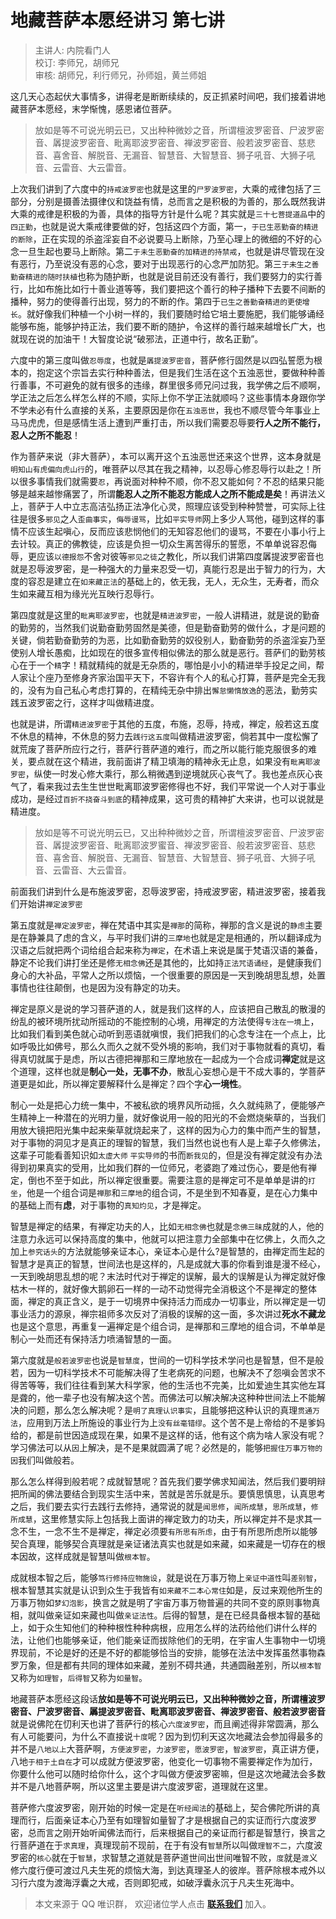 # 地藏菩萨本愿经讲习 第七讲

> 主讲人: 内院看门人 <br />
> 校订: 李师兄，胡师兄 <br />
> 审核: 胡师兄，利行师兄，孙师姐，黄兰师姐 <br />

这几天心态起伏大事情多，讲得老是断断续续的，反正抓紧时间吧，我们接着讲地藏菩萨本愿经，末学惭愧，感恩诸位菩萨。

> 放如是等不可说光明云已，又出种种微妙之音，所谓檀波罗密音、尸波罗密音、羼提波罗密音、毗离耶波罗密音、禅波罗密音、般若波罗密音、慈悲音、喜舍音、解脱音、无漏音、智慧音、大智慧音、狮子吼音、大狮子吼音、云雷音、大云雷音。

上次我们讲到了六度中的`持戒波罗密`也就是这里的`尸罗波罗密`，大乘的戒律包括了三部分，分别是摄善法摄律仪和饶益有情，总而言之是积极的为善的，那么既然我讲大乘的戒律是积极的为善，具体的指导方针是什么呢？其实就是`三十七菩提道品`中的`四正勤`，也就是说大乘戒律要做的好，包括这四个方面，第一，`于已生恶勤奋的精进的断除`，正在实现的杀盗淫妄自不必说要马上断除，乃至心理上的微细的不好的心念一旦生起也要马上断除。第二`于未生恶勤奋的加精进的持禁戒`，也就是讲尽管现在没有恶行，乃至说没有恶的心念，要对于出现恶行的心念严加防犯。第三`于未生之善勤奋精进的随时扶植`也称为随护断，也就是说目前还没有善行，我们要努力的实行善行，比如布施比如行十善业道等等，我们要把这个善行的种子播种下去要不间断的播种，努力的使得善行出现，努力的不断的作。第四于`已生之善勤奋精进的更使增长`。就好像我们种植一个小树一样的，我们要随时给它培土要施肥，我们能够诵经能够布施，能够护持正法，我们要不断的随护，令这样的善行越来越增长广大，也就现在说的加油干！大智度论说“破邪法，正道中行，故名正勤”。

六度中的第三度叫做`忍辱度`，也就是`羼提波罗密音`，菩萨修行固然是以四弘誓愿为根本的，抱定这个宗旨去实行种种善法，但是我们生活在这个五浊恶世，要做种种善行善事，不可避免的就有很多的违缘，群里很多师兄问过我，我学佛之后不顺啊，学正法之后怎么样怎么样的不顺，实际上你不学正法就顺吗？这些事情本身跟你学不学未必有什么直接的关系，主要原因是你在`五浊恶世`，我也不顺尽管今年事业上马马虎虎，但是感情生活上遭到严重打击，所以我们需要忍辱要**行人之所不能行，忍人之所不能忍**！

作为菩萨来说（非大菩萨），本可以离开这个五浊恶世还来这个世界，这本身就是`明知山有虎偏向虎山行`的，唯菩萨以尽其在我之精神，以忍辱心修忍辱行以赴之！所以很多事情我们就需要`忍`，再说面对种种不顺，你不忍又能如何？不忍的结果只能够是越来越惨痛罢了，所谓**能忍人之所不能忍方能成人之所不能成是矣**！再讲法义上，菩萨于人中立志高洁弘扬正法净化心灵，照理应该受到种种赞誉，可实际上往往是很多`邪见`之人`歪曲事实`，`侮辱谩骂`，比如`平实导师`网上多少人骂他，碰到这样的事情不应该生起嗔心，反而应该悲悯他们的无知容忍他们的谩骂，不要在小事小行上去计较。真正的佛教徒，应该是负担一切众生离苦得乐的誓愿，不单单说容忍侮辱，更应该`以德报怨`不舍对彼等`邪见之徒`之教化，所以我们讲第四度羼提波罗密音也就是忍辱波罗密，是一种强大的力量来忍受一切，真能行忍是出于智力的行为，大度的容忍是建立在`如来藏正法`的基础上的，依无我，无人，无众生，无寿者，而众生如来藏互相为缘光光互映行忍辱行。

第四度就是这里的`毗离耶波罗密`，也就是`精进波罗密`，一般人讲精进，就是说的勤奋的勤劳的，当然我们说勤奋勤劳固然是美德，但是勤奋勤劳的做什么，才是问题的关键，倘若勤奋勤劳的为恶，比如勤奋勤劳的奴役别人，勤奋勤劳的杀盗淫妄乃至使别人增长愚痴，比如现在的很多宣传相似佛法的那么就是恶行。菩萨们的勤劳核心在于一个`精`字！精就精纯的就是无杂质的，哪怕是小小的精进举手投足之间，帮人家让个座乃至修身齐家治国平天下，不容许有个人的私心打算，菩萨是完全无我的，没有为自己私心考虑打算的，在精纯无杂中排出`懈怠懒惰放逸`的恶法，勤劳实践五波罗密之行，这样才叫做精进度。

也就是讲，所谓`精进波罗密`于其他的五度，布施，忍辱，持戒，禅定，般若这五度不休息的精神，不休息的努力去`践行这五度`叫做精进波罗密，倘若其中一度松懈了就荒废了菩萨所应行之行，菩萨行菩萨道的难行，而之所以能行能克服很多的难关，要点就在这个精进，我前面讲了精卫填海的精神永无止息，如果没有`毗离耶波罗密`，纵使一时发心修大乘行，那么稍微遇到逆境就灰心丧气了。我也差点灰心丧气了，看来我过去生生世世毗离耶波罗密修得也不好，我们平常说一个人对于事业成功，是经过`百折不挠奋斗到底`的精神成果，这可贵的精神扩大来讲，也可以说就是精进度。

> 放如是等不可说光明云已，又出种种微妙之音，所谓檀波罗密音、尸波罗密音、羼提波罗密音、毗离耶波罗蜜音、禅波罗密音、般若波罗密音、慈悲音、喜舍音、解脱音、无漏音、智慧音、大智慧音、狮子吼音、大狮子吼音、云雷音、大云雷音。

前面我们讲到什么是布施波罗密，忍辱波罗密，持戒波罗密，精进波罗密，接着我们开始讲`禅定波罗密`

第五度就是`禅定波罗密`，禅在梵语中其实是`禅那`的简称，禅那的含义是说的`静虑`主要是在静兼具了虑的含义，与平时我们讲的`三摩地`也就是定是相通的，所以翻译成为汉语之后就把两个词给组合起来称为`禅定`，在术语上来说是属于梵语汉语的兼备，静定不论我们讲打坐还是修`无相念佛`还是其他的，比如持`正法咒语诵经`，是健康我们身心的大补品，平常人之所以烦恼，一个很重要的原因是一天到晚胡思乱想，处置事情也往往颠倒，也是因为没有静定的功夫。

禅定是原义是说的学习菩萨道的人，就是我们这样的人，应该把自己散乱的散漫的纷乱的被环境所扰动所摇动的不能控制的心境，用禅定的方法使得`专注在一境`上，比如我们看到美色就心动听到恶语就嗔恨，我们把我们的心念专注在一个点上，比如呼吸比如佛号，那么久而久之就不受外境的影响，我们对于事物就看的真切，看得真切就属于是虑，所以古德把禅那和三摩地放在一起成为一个合成词**禅定**就是这个道理，这样也就是**制心一处，无事不办**，散乱心妄想心是干不成大事的，学菩萨道更是如此，所以禅定要解释什么是禅定？四个字**心一境性**。

制心一处是把心力统一集中，不被私欲的境界风所动摇，久久就纯熟了，便能够产生精神上一种潜在的光明力量，就好像说用一般的阳光的不会燃烧柴草的，当我们用放大镜把阳光集中起来柴草就烧起来了，这样的因为心力的集中而产生的智慧，对于事物的洞见才是真正的理智的智慧，我们当然也说也有人是上辈子久修佛法，这辈子可能看善知识如`太虚大师` `平实导师`的书而`断我见`的，但是没有禅定就没有办法得到初果真实的受用，比如我们群的一位师兄，老婆跑了难过伤心，要是他有禅定，倒也不至于如此，所以禅定很重要。需要注意的是禅定可不是单单是讲的`打坐`，他是一个组合词是`禅那`和`三摩地`的组合词，不是坐到不知春夏，是在心力集中的基础上而有**虑**，对于事物的`真知灼见`，才是禅定。

智慧是禅定的结果，有禅定功夫的人，比如`无相念佛`也就是`念佛三昧`成就的人，他的注意力永远可以保持高度的集中，他就可以把注意力全部集中在忆佛上，久而久之加上`参究话头`的方法就能够亲证本心，亲证本心是什么?是智慧的，由禅定而生起的智慧才是真正的智慧，世间法也是这样的，凡是成就大事的你看到谁是漫不经心，一天到晚胡思乱想的呢？末法时代对于禅定的误解，最大的误解是认为禅定就好像枯木一样的，就好像大鹅卵石一样的一动不动觉得完全消极这个不是禅定的整体面，禅定的真正含义，是于一切境界中保持活力而成办一切事业，所以禅定是一切事业活力的源泉，禅宗祖师多次反对了消极的误解的这一面，多次讲过**死水不藏龙**也是这个意思，再重复一遍禅定是个组合词，是禅那和三摩地的组合词，不单单是制心一处而还有保持活力喷涌智慧的一面。

第六度就是`般若波罗密`也说是`智慧度`，世间的一切科学技术学问也是智慧，但不是般若，因为一切科学技术不可能解决得了生老病死的问题，也解决不了怨嗔会苦求不得苦等等，我们往往看到某大科学家，他的生活也不完美，比如爱迪生其实他左耳是聋的，他一辈子也没有解决这个苦。而佛法可以解决解决这种种世间法上不能解决的问题，那么怎么解决呢？是`明了真理认识事实`，且能够把这种认识的真理`贯通万法`，应用到万法上所施设的事业行为上`没有丝毫错缪`。这个苦不是上帝给的不是爹妈给的，都是前世因造成现在果，如果不是这样的话，他有这个病为啥人家没有呢？学习佛法可以从`因`上解决，是不是果就圆满了呢？必然是的，能够`把握住万事万物的因`我们叫做般若。

那么怎么样得到般若呢？成就智慧呢？首先我们要学佛求知闻法，然后我们要明辩把所闻的佛法要结合到现实生活中来，苦就是苦乐就是乐。要慎思慎思，认真思考之后，我们要去实行去践行去修持，通常说的就是`闻思修`，`闻所成慧`，`思所成慧`，`修所成慧`，这里修慧实际上包括我上面讲的禅定致力的功夫，所以禅定并不是求其一念不生，一念不生不是禅定，禅定必须要`有所思有所虑`，由于有所思所虑所以能够契合真理，能够契合真理就是亲证诸法真实也就是如来藏，如来藏是一切存在的根本因故，这样成就是智慧叫做`根本智`。

成就根本智之后，能够`笃行修持应物施设`，就是说在万事万物上`亲证中道性`叫`差别智`，根本智慧其实就是认识到众生于我皆有`如来藏不二本心常住`如是，反过来观他所生的万事万物如`梦幻泡影`，换言之就是明了宇宙万事万物普遍的共同不变的原则事物真相，就叫做亲证如来藏也叫做`亲证法性`。后得的智慧，是在已经具备根本智的基础上，如于众生知他们的种种根性种种病根，应用怎么样的法药给他们讲什么样的法，让他们也能够亲证，他们能亲证而拔除他们的无明，在宇宙人生事物中一切境界现前，不论是好的还是不好的都能够恰当的安排，能够在法法中发挥虽然事物森罗万象，但是都有共同的理体如来藏，差别不碍共通，共通圆融差别，所以`根本智`又称为`如理智`，`后得智`又称为`如量智`。

地藏菩萨本愿经这段话**放如是等不可说光明云已，又出种种微妙之音，所谓檀波罗密音、尸波罗密音、羼提波罗密音、毗离耶波罗密音、禅波罗密音、般若波罗密音**就是说佛陀在忉利天也讲了菩萨行的核心`六度波罗密`，而且阐述得非常圆满，那么有人可能要问，为什么不直接说`十度`呢？因为到忉利天这次地藏法会参加得最多的并不是`八地以上`大菩萨啊，`方便波罗密`，`力波罗密`，`愿波罗密`，`智波罗密`，真正讲方便，八地`于相于土自在`才可以成就方便波罗密，他变化一切事物不需要禅定作为加行，你要什么他可以随时给你什么，这个才叫做方便波罗密嘛，但是这次地藏法会多数并不是八地菩萨啊，所以这里主要是讲六度波罗密，道理就在这里。

菩萨修六度波罗密，刚开始的时候一定是在`听经闻法`的基础上，契合佛陀所讲的真理而行，后面亲证本心乃至有如理智如量智了才是根据自己的实证而行六度波罗密，总而言之刚开始听闻佛法而行，后来根据自己的亲证而行都是智慧行，换言之行菩萨道在于`求真理`，真理现前不现前，在于有没有`智慧`所以叫做`理智不二`，六度波罗密的`核心`就在于`智慧`，求智慧之道就是菩萨道世间出世间唯智不败，`度`就是`渡`义修六度行便可渡过凡夫生死的烦恼大海，到达真理圣人的彼岸。菩萨除根本戒外以习行六度为渡海浮囊之大戒，否则即犯戒，如破浮囊永沉于凡夫生死海中。

> 本文来源于 QQ 唯识群， 欢迎诸位学人点击 **[联系我们](https://mp.weixin.qq.com/s/lZCfWjmLjgNR165Tx4_bCQ)** 加入。
